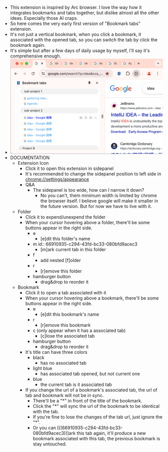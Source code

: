 - This extension is inspired by Arc browser. I love the way how it integrates bookmarks and tabs together, but dislike almost all the other ideas. Especially those AI craps.
- So here comes the very early first version of "Bookmark tabs" extension.
- It's not just a vertical bookmark, when you click a bookmark, it associated with the opened tab, so you can switch the tab by click the bookmark again.
- It's simple but after a few days of daily usage by myself, I'll say it's comprehensive enough.
- ![截屏2024-07-12 18.28.12.png](../assets/截屏2024-07-12_18.28.12_1720780219398_0.png)
- DOCUMENTATION
	- Extension Icon
		- Click it to open this extension in sidepanel
		- It's recommended to change the sidepanel position to left side in [chrome://settings/appearance](chrome://settings/appearance)
		- Q&A
			- The sidepanel is too wide, how can I narrow it down?
				- No you can't, them minimum width is limited by chrome the browser itself. I believe google will make it smaller in the future version. But for now we have to live with it.
	- Folder
		- Click it to expend/unexpend the folder
		- When your cursor hovering above a folder, there'll be some buttons appear in the right side.
			- e
				- [e]dit this folder's name
			- m
			  id:: 66910935-c294-43fd-bc33-080bfd9acec3
				- [m]ark current tab in this folder
			- f
				- add nested [f]older
			- r
				- [r]emove this folder
			- hamburger button
				- drag&drop to reorder it
	- Bookmark
		- Click it to open a tab associated with it
		- When your cursor hovering above a bookmark, there'll be some buttons appear in the right side.
			- e
				- [e]dit this bookmark's name
			- r
				- [r]emove this bookmark
			- c (only appear when it has a associated tab)
				- [c]lose the associated tab
			- hamburger button
				- drag&drop to reorder it
		- It's title can have three colors
			- black
				- has no associated tab
			- light blue
				- has associated tab opened, but not current one
			- blue
				- the current tab is it associated tab
		- If you change the url of a bookmark's associated tab, the url of  tab and bookmark will not be in sync.
			- There'll be a "*" in front of the title of the bookmark.
			- Click the "*" will sync the url of the bookmark to be identical with the tab.
			- If you're fine to lose the changes of the tab url, just ignore the "*".
			- Or you can [((66910935-c294-43fd-bc33-080bfd9acec3))]ark this tab again, it'll produce a new bookmark associated with this tab, the previous bookmark is stay untouched.